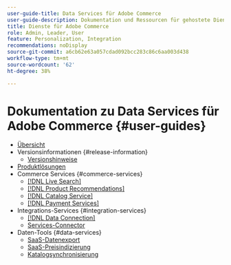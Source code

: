 ```yaml
---
user-guide-title: Data Services für Adobe Commerce
user-guide-description: Dokumentation und Ressourcen für gehostete Dienste, die erweiterte Funktionen für Adobe Commerce und Magento Open Source bieten.
title: Dienste für Adobe Commerce
role: Admin, Leader, User
feature: Personalization, Integration
recommendations: noDisplay
source-git-commit: a6cb62e63a057cdad092bcc283c86c6aa003d438
workflow-type: tm+mt
source-wordcount: '62'
ht-degree: 38%

---
```


# Dokumentation zu Data Services für Adobe Commerce {#user-guides}

- [Übersicht](home.md)
- Versionsinformationen {#release-information}
   - [Versionshinweise](/help/landing/release-notes-all.md)
- [Produktlösungen](product-solutions.md)
- Commerce Services {#commerce-services}
   - [[!DNL Live Search]](https://experienceleague.adobe.com/docs/commerce/live-search/overview.html?lang=de)
   - [[!DNL Product Recommendations]](https://experienceleague.adobe.com/docs/commerce/product-recommendations/guide-overview.html?lang=de)
   - [[!DNL Catalog Service]](https://experienceleague.adobe.com/docs/commerce/catalog-service/guide-overview.html?lang=de)
   - [[!DNL Payment Services]](https://experienceleague.adobe.com/docs/commerce/payment-services/guide-overview.html?lang=de)
- Integrations-Services {#integration-services}
   - [[!DNL Data Connection]](https://experienceleague.adobe.com/docs/commerce/data-connection/overview.html?lang=de)
   - [Services-Connector](/help/landing/saas.md)
- Daten-Tools {#data-services}
   - [SaaS-Datenexport](https://experienceleague.adobe.com/docs/commerce/saas-data-export/overview.html?lang=de)
   - [SaaS-Preisindizierung](https://experienceleague.adobe.com/docs/commerce/price-indexer/price-indexing.html?lang=de)
   - [Katalogsynchronisierung](/help/landing/catalog-sync.md)







